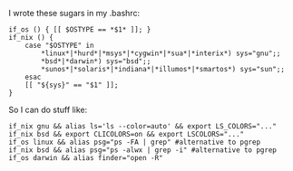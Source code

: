 

I wrote these sugars in my .bashrc:

    if_os () { [[ $OSTYPE == *$1* ]]; }
    if_nix () { 
        case "$OSTYPE" in
            *linux*|*hurd*|*msys*|*cygwin*|*sua*|*interix*) sys="gnu";;
            *bsd*|*darwin*) sys="bsd";;
            *sunos*|*solaris*|*indiana*|*illumos*|*smartos*) sys="sun";;
        esac
        [[ "${sys}" == "$1" ]];
    }

So I can do stuff like:

    if_nix gnu && alias ls='ls --color=auto' && export LS_COLORS="..."
    if_nix bsd && export CLICOLORS=on && export LSCOLORS="..."
    if_os linux && alias psg="ps -FA | grep" #alternative to pgrep
    if_nix bsd && alias psg="ps -alwx | grep -i" #alternative to pgrep
    if_os darwin && alias finder="open -R"


